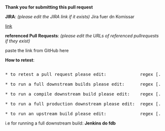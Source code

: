 **Thank you for submitting this pull request**

**JIRA**: _(please edit the JIRA link if it exists)_ Jira fuer dn Komissar

[link](https://www.example.com)

**referenced Pull Requests**: _(please edit the URLs of referenced pullrequests if they exist)_

paste the link from GitHub here

**How to retest**:

<pre>  
* to retest a pull request please edit:             regex [.*[j|J]enkins,?.*(retest|test) this.*] OR ok to test
  
* to run a full downstream builds please edit:      regex [.*[j|J]enkins,?.*(execute|run|trigger|start|do) fdb.*]
  
* to run a compile downstream build please edit:    regex [.*[j|J]enkins,?.*(execute|run|trigger|start|do) cdb.*]

* to run a full production downstream please edit:  regex [.*[j|J]enkins,?.*(execute|run|trigger|start|do) product fdb.*]

* to run an upstream build please edit:             regex [.*[j|J]enkins,?.*(execute|run|trigger|start|do) upstream.*]
</pre>

i.e for running a full downstream build: **Jenkins do fdb**

